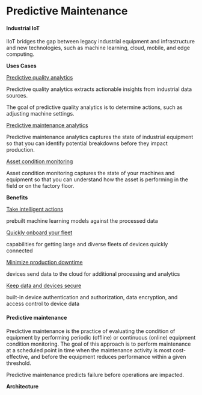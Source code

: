 # Predictive Maintenance



#### Industrial IoT

IIoT bridges the gap between legacy industrial equipment and infrastructure and new technologies, such as machine learning, cloud, mobile, and edge computing.

**Uses Cases**

<u>Predictive quality analytics</u>

Predictive quality analytics extracts actionable insights from industrial data sources.

The goal of predictive quality analytics is to determine actions, such as adjusting machine settings. 

<u>Predictive maintenance analytics</u>

Predictive maintenance analytics captures the state of industrial equipment so that you can identify potential breakdowns before they impact production.

<u>Asset condition monitoring</u>

Asset condition monitoring captures the state of your machines and equipment so that you can understand how the asset is performing in the field or on the factory floor.

**Benefits**

<u>Take intelligent actions</u>

prebuilt machine learning models against the processed data

<u>Quickly onboard your fleet</u>

capabilities for getting large and diverse fleets of devices quickly connected

<u>Minimize production downtime</u>

devices send data to the cloud for additional processing and analytics

<u>Keep data and devices secure</u>

built-in device authentication and authorization, data encryption, and access control to device data

#### Predictive maintenance

Predictive maintenance is the practice of evaluating the condition of equipment by performing periodic (offline) or continuous (online) equipment condition monitoring. The goal of this approach is to perform maintenance at a scheduled point in time when the maintenance activity is most cost-effective, and before the equipment reduces performance within a given threshold. 

Predictive maintenance predicts failure before operations are impacted.

**Architecture**













